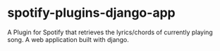 # spotify-plugins-django-app
  A Plugin for Spotify that retrieves the lyrics/chords of currently playing song. A web application built with django.
